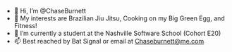 - 👋 Hi, I’m @ChaseBurnett
- 👀 My interests are Brazilian Jiu Jitsu, Cooking on my Big Green Egg, and Fitness!
- 🌱 I’m currently a student at the Nashville Software School (Cohort E20)
- 📫 Best reached by Bat Signal or email at Chaseburnett@me.com

<!---
ChaseBurnett/ChaseBurnett is a ✨ special ✨ repository because its `README.md` (this file) appears on your GitHub profile.
You can click the Preview link to take a look at your changes.
--->
